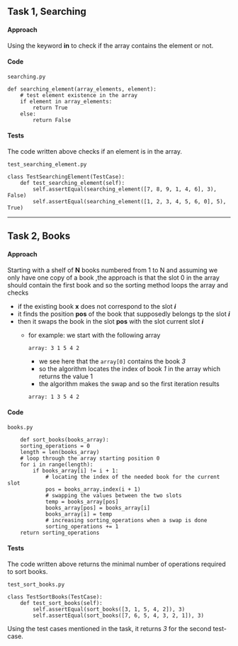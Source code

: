##  Task 1, Searching
#### Approach
Using the keyword **in** to check if the array contains the element or not.
#### Code
```
searching.py

def searching_element(array_elements, element):
    # test element existence in the array
    if element in array_elements:
        return True
    else:
        return False
```
#### Tests
The code written above checks if an element is in the array.
```
test_searching_element.py

class TestSearchingElement(TestCase):
    def test_searching_element(self):
        self.assertEqual(searching_element([7, 8, 9, 1, 4, 6], 3), False)
        self.assertEqual(searching_element([1, 2, 3, 4, 5, 6, 0], 5), True)
```
------
##  Task 2, Books
#### Approach
Starting with a shelf of **N** books numbered from 1 to N and assuming we only have one copy of
a book ,the approach is that the slot 0 in the array should contain the first book and so the 
sorting method loops the array and checks 
- if the existing book **x** does not correspond to the slot **_i_**
- it finds the position **pos** of the book that supposedly belongs tp the slot **_i_** 
- then it swaps the book in the slot **pos** with the slot current slot **_i_**
    - for example:
    we start with the following array 
    
        `
        array: 3 1 5 4 2
        `

        - we see here that the `array[0]` contains the book *3* 
        - so the algorithm locates the index of book *1* in the array which returns the value 1
        - the algorithm makes the swap and so the first iteration results 
        
         `
        array: 1 3 5 4 2
        `
#### Code 
```
books.py

    def sort_books(books_array):
    sorting_operations = 0
    length = len(books_array)
    # loop through the array starting position 0
    for i in range(length):
        if books_array[i] != i + 1:
            # locating the index of the needed book for the current slot
            pos = books_array.index(i + 1)
            # swapping the values between the two slots
            temp = books_array[pos]
            books_array[pos] = books_array[i]
            books_array[i] = temp
            # increasing sorting_operations when a swap is done
            sorting_operations += 1
    return sorting_operations
```
#### Tests
The code written above returns the minimal number of operations required to sort books.
```
test_sort_books.py

class TestSortBooks(TestCase):
    def test_sort_books(self):
        self.assertEqual(sort_books([3, 1, 5, 4, 2]), 3)
        self.assertEqual(sort_books([7, 6, 5, 4, 3, 2, 1]), 3)
```
Using the test cases mentioned in the task, it returns *3* for the second test-case. 

